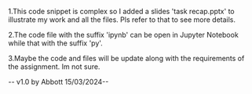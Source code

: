 1.This code snippet is complex so I added a slides 'task recap.pptx' to illustrate my work and all the files. Pls refer to that to see more details.

2.The code file with the suffix 'ipynb' can be open in Jupyter Notebook while that with the suffix 'py'.

3.Maybe the code and files will be update along with the requirements of the assignment. Im not sure.

-- v1.0  by Abbott  15/03/2024--




